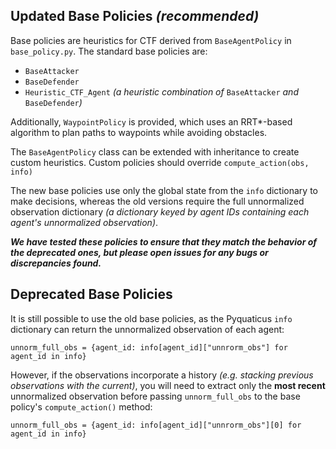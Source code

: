 ## Updated Base Policies *(recommended)*

Base policies are heuristics for CTF derived from `BaseAgentPolicy` in `base_policy.py`. The standard base policies are:

- `BaseAttacker`
- `BaseDefender`
- `Heuristic_CTF_Agent` *(a heuristic combination of* `BaseAttacker` *and* `BaseDefender`*)*

Additionally, `WaypointPolicy` is provided, which uses an RRT*-based algorithm to plan paths to waypoints while avoiding obstacles. 

The `BaseAgentPolicy` class can be extended with inheritance to create custom heuristics. Custom policies should override `compute_action(obs, info)`

The new base policies use only the global state from the `info` dictionary to make decisions, whereas the old versions require the full unnormalized observation dictionary *(a dictionary keyed by agent IDs containing each agent's unnormalized observation)*.

***We have tested these policies to ensure that they match the behavior of the deprecated ones, but please open issues for any bugs or discrepancies found.***

## Deprecated Base Policies

It is still possible to use the old base policies, as the Pyquaticus `info` dictionary can return the unnormalized observation of each agent:

```unnorm_full_obs = {agent_id: info[agent_id]["unnrorm_obs"] for agent_id in info}```

However, if the observations incorporate a history *(e.g. stacking previous observations with the current)*, you will need to extract only the **most recent** unnormalized observation before passing `unnorm_full_obs` to the base policy's `compute_action()` method:

```unnorm_full_obs = {agent_id: info[agent_id]["unnrorm_obs"][0] for agent_id in info}```